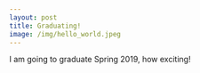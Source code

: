 ```yaml
---
layout: post
title: Graduating!
image: /img/hello_world.jpeg
---
```


I am going to graduate Spring 2019, how exciting!
